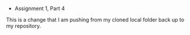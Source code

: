 * Assignment 1, Part 4

This is a change that I am pushing from my cloned local folder back up to my repository.
